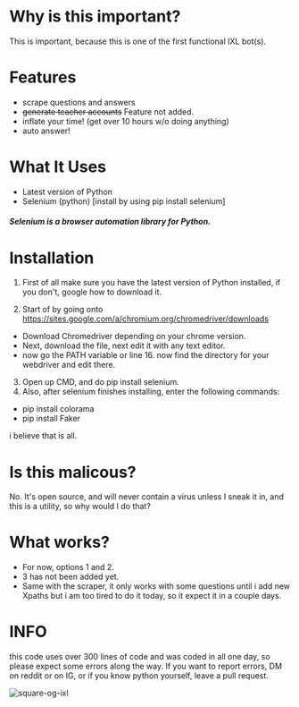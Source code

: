 # Why is this important?
This is important, because this is one of the first functional IXL bot(s).

# Features
* scrape questions and answers 
* ~~generate teacher accounts~~ Feature not added.
* inflate your time! (get over 10 hours w/o doing anything)
* auto answer!

# What It Uses
* Latest version of Python
* Selenium (python) [install by using pip install selenium]

##### Selenium is a browser automation library for Python.
# Installation

1. First of all make sure you have the latest version of Python installed, if you don't, google how to download it.

2. Start of by going onto https://sites.google.com/a/chromium.org/chromedriver/downloads
* Download Chromedriver depending on your chrome version.
* Next,  download the file, next edit it with any text editor. 
* now go the PATH variable or line 16. now find the directory for your webdriver and edit there. 

3. Open up CMD, and do pip install selenium.
4. Also, after selenium finishes installing, enter the following commands:
* pip install colorama
* pip install Faker

i believe that is all.

# Is this malicous?
No. It's open source, and will never contain a virus unless I sneak it in, and this is a utility, so why would I do that?
# What works?
* For now, options 1 and 2.
* 3 has not been added yet.
* Same with the scraper, it only works with some questions until i add new Xpaths but i am too tired to do it today, so it expect it in a couple days.

# INFO
this code uses over 300 lines of code and was coded in all one day, so please expect some errors along the way.
If you want to report errors, DM on reddit or on IG, or if you  know python yourself, leave a pull request.

<a><img src="https://i.ibb.co/yN0x0TG/square-og-ixl.png" alt="square-og-ixl" border="0"></a>

